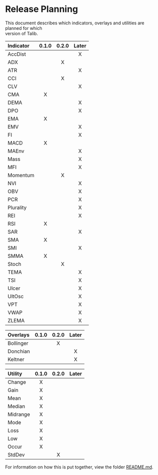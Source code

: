# Release Planning

This document describes which indicators, overlays and utilities are planned for which  
version of Talib.

| Indicator | 0.1.0 | 0.2.0 | Later |
| :-------- | :---: | :---: | :---: |
| AccDist   |       |       |   X   |
| ADX       |       |   X   |       |
| ATR       |       |       |   X   |
| CCI       |       |   X   |       |
| CLV       |       |       |   X   |
| CMA       |   X   |       |       |
| DEMA      |       |       |   X   |
| DPO       |       |       |   X   |
| EMA       |   X   |       |       |
| EMV       |       |       |   X   |
| FI        |       |       |   X   |
| MACD      |   X   |       |       |
| MAEnv     |       |       |   X   |
| Mass      |       |       |   X   |
| MFI       |       |       |   X   |
| Momentum  |       |   X   |       |
| NVI       |       |       |   X   |
| OBV       |       |       |   X   |
| PCR       |       |       |   X   |
| Plurality |       |       |   X   |
| REI       |       |       |   X   |
| RSI       |   X   |       |       |
| SAR       |       |       |   X   |
| SMA       |   X   |       |       |
| SMI       |       |       |   X   |
| SMMA      |   X   |       |       |
| Stoch     |       |   X   |       |
| TEMA      |       |       |   X   |
| TSI       |       |       |   X   |
| Ulcer     |       |       |   X   |
| UltOsc    |       |       |   X   |
| VPT       |       |       |   X   |
| VWAP      |       |       |   X   |
| ZLEMA     |       |       |   X   |

| Overlays  | 0.1.0 | 0.2.0 | Later |
| :-------- | :---: | :---: | :---: |
| Bollinger |       |   X   |       |
| Donchian  |       |       |   X   |
| Keltner   |       |       |   X   |

| Utility   | 0.1.0 | 0.2.0 | Later |
| :-------- | :---: | :---: | :---: |
| Change    |   X   |       |       |
| Gain      |   X   |       |       |
| Mean      |   X   |       |       |
| Median    |   X   |       |       |
| Midrange  |   X   |       |       |
| Mode      |   X   |       |       |
| Loss      |   X   |       |       |
| Low       |   X   |       |       |
| Occur     |   X   |       |       |
| StdDev    |       |   X   |       |

For information on how this is put together, view the folder
[README.md](README.md).
